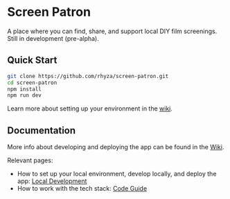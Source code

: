 # Screen Patron

A place where you can find, share, and support local DIY film screenings. Still in development (pre-alpha).

## Quick Start

```sh
git clone https://github.com/rhyza/screen-patron.git
cd screen-patron
npm install
npm run dev
```

Learn more about setting up your environment in the [wiki](https://github.com/rhyza/screen-patron/wiki/Local-Development).

## Documentation

More info about developing and deploying the app can be found in the [Wiki](https://github.com/rhyza/screen-patron/wiki).

Relevant pages:

- How to set up your local environment, develop locally, and deploy the app: [Local Development](https://github.com/rhyza/screen-patron/wiki/Local-Development)
- How to work with the tech stack: [Code Guide](https://github.com/rhyza/screen-patron/wiki/Code-Guide)
